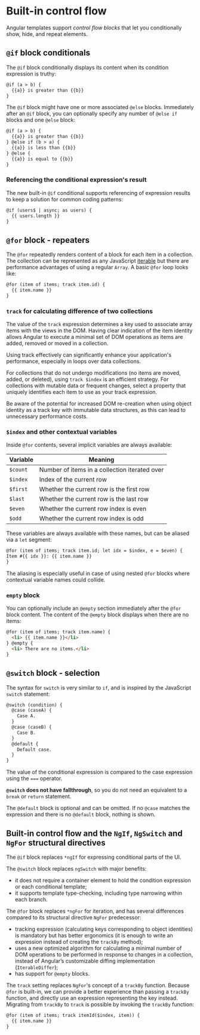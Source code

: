 # Built-in control flow

Angular templates support _control flow blocks_ that let you conditionally show, hide, and repeat elements.

## `@if` block conditionals

The `@if` block conditionally displays its content when its condition expression is truthy:

```html
@if (a > b) {
  {{a}} is greater than {{b}}
}
```

The `@if` block might have one or more associated `@else` blocks. Immediately after an `@if` block, you can optionally
specify any number of `@else if` blocks and one `@else` block:

```html
@if (a > b) {
  {{a}} is greater than {{b}}
} @else if (b > a) {
  {{a}} is less than {{b}}
} @else {
  {{a}} is equal to {{b}}
}
```

### Referencing the conditional expression's result

The new built-in `@if` conditional supports referencing of expression results to keep a solution for common coding
patterns:

```html
@if (users$ | async; as users) {
  {{ users.length }}
}
```

## `@for` block - repeaters

The `@for` repeatedly renders content of a block for each item in a collection. The collection can be represented as any
JavaScript [iterable](https://developer.mozilla.org/docs/Web/JavaScript/Reference/Iteration_protocols) but there
are performance advantages of using a regular `Array`. A basic `@for` loop looks like:

```html
@for (item of items; track item.id) {
  {{ item.name }}
}
```

### `track` for calculating difference of two collections

The value of the `track` expression determines a key used to associate array items with the views in the DOM. Having
clear indication of the item identity allows Angular to execute a minimal set of DOM operations as items are added,
removed or moved in a collection.

Using track effectively can significantly enhance your application's performance, especially in loops over data
collections.

For collections that do not undergo modifications (no items are moved, added, or deleted), using `track $index` is an
efficient strategy. For collections with mutable data or frequent changes, select a property that uniquely identifies
each item to use as your track expression.

Be aware of the potential for increased DOM re-creation when using object identity as a track key with immutable data
structures, as this can lead to unnecessary performance costs.

### `$index` and other contextual variables

Inside `@for` contents, several implicit variables are always available:

| Variable | Meaning                                       |
| -------- | --------------------------------------------- |
| `$count` | Number of items in a collection iterated over |
| `$index` | Index of the current row                      |
| `$first` | Whether the current row is the first row      |
| `$last`  | Whether the current row is the last row       |
| `$even`  | Whether the current row index is even         |
| `$odd`   | Whether the current row index is odd          |

These variables are always available with these names, but can be aliased via a `let` segment:

```html
@for (item of items; track item.id; let idx = $index, e = $even) {
Item #{{ idx }}: {{ item.name }}
}
```

The aliasing is especially useful in case of using nested `@for` blocks where contextual variable names could collide.

### `empty` block

You can optionally include an `@empty` section immediately after the `@for` block content. The content of the `@empty`
block displays when there are no items:

```html
@for (item of items; track item.name) {
  <li> {{ item.name }}</li>
} @empty {
  <li> There are no items.</li>
}
```

## `@switch` block - selection

The syntax for `switch` is very similar to `if`, and is inspired by the JavaScript `switch` statement:

```html
@switch (condition) {
  @case (caseA) {
    Case A.
  }
  @case (caseB) {
    Case B.
  }
  @default {
    Default case.
  }
}
```

The value of the conditional expression is compared to the case expression using the `===` operator.

**`@switch` does not have fallthrough**, so you do not need an equivalent to a `break` or `return` statement.

The `@default` block is optional and can be omitted. If no `@case` matches the expression and there is no `@default`
block, nothing is shown.

## Built-in control flow and the `NgIf`, `NgSwitch` and `NgFor` structural directives

The `@if` block replaces `*ngIf` for expressing conditional parts of the UI.

The `@switch` block replaces `ngSwitch` with major benefits:

- it does not require a container element to hold the condition expression or each conditional template;
- it supports template type-checking, including type narrowing within each branch.

The `@for` block replaces `*ngFor` for iteration, and has several differences compared to its structural
directive `NgFor` predecessor:

- tracking expression (calculating keys corresponding to object identities) is mandatory but has better ergonomics (it
  is enough to write an expression instead of creating the `trackBy` method);
- uses a new optimized algorithm for calculating a minimal number of DOM operations to be performed in response to
  changes in a collection, instead of Angular’s customizable diffing implementation (`IterableDiffer`);
- has support for `@empty` blocks.

The `track` setting replaces `NgFor`'s concept of a `trackBy` function. Because `@for` is built-in, we can provide a
better experience than passing a `trackBy` function, and directly use an expression representing the key instead.
Migrating from `trackBy` to `track` is possible by invoking the `trackBy` function:

```html
@for (item of items; track itemId($index, item)) {
  {{ item.name }}
}
```
